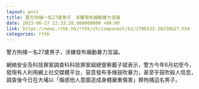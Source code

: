 ```yaml
---
layout: post
title: 警方拘捕一名27歲男子　涉嫌發布煽動暴力言論
date: 2023-06-27 22:33:28.000000000 +08:00
link: https://news.rthk.hk/rthk/ch/component/k2/1706533-20230627.htm
categories: rthk
---
```


警方拘捕一名27歲男子，涉嫌發布煽動暴力言論。

網絡安全及科技罪案調查科科技罪案組總督察戴子斌表示，警方今年6月初至今，發現有人利用網上社交媒體平台，惡意發布多條鼓吹暴力，甚至乎鼓吹殺人信息，調查後今日在大埔以「煽惑他人意圖造成身體嚴重傷害」罪拘捕這名男子。
